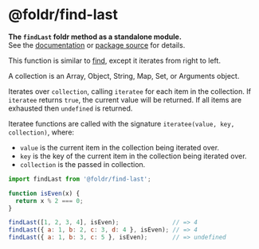 # @foldr/find-last

**The `findLast` foldr method as a standalone module.**    
See the [documentation](http://foldr.com/0.0.0/find-last) or [package source](https:/github.com/CloudVessel/foldr/blob/master/packages/categories/find-last/src/index.js) for details.

This function is similar to [find](#find), except it iterates from right to left.

A collection is an Array, Object, String, Map, Set, or Arguments object.

Iterates over `collection`, calling `iteratee` for each item in the collection. If
`iteratee` returns `true`, the current value will be returned. If all items are exhausted
then `undefined` is returned.

Iteratee functions are called with the signature `iteratee(value, key, collection)`, where:
- `value` is the current item in the collection being iterated over.
- `key` is the key of the current item in the collection being iterated over.
- `collection` is the passed in collection.

```js
import findLast from '@foldr/find-last';

function isEven(x) {
  return x % 2 === 0;
}

findLast([1, 2, 3, 4], isEven);               // => 4
findLast({ a: 1, b: 2, c: 3, d: 4 }, isEven); // => 4
findLast({ a: 1, b: 3, c: 5 }, isEven);       // => undefined
```
